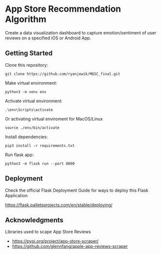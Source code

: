 # App Store Recommendation Algorithm

Create a data visualization dashboard to capture emotion/sentiment of user reviews on a specified iOS or Android App.

## Getting Started

Clone this repository:

    git clone https://github.com/ryanjewik/MGSC_final.git

Make virtual environment:
    
    python3 -m venv env

Activate virtual environment:

    .\env\Scripts\activate

Or activating virtual enviroment for MacOS/Linux

    source ./env/bin/activate

Install dependencies:

    pip3 install -r requirements.txt

Run flask app:

    python3 -m flask run --port 8000

## Deployment

Check the official Flask Deployment Guide for ways to deploy this Flask Application

https://flask.palletsprojects.com/en/stable/deploying/

## Acknowledgments

Libraries used to scape App Store Reviews

- https://pypi.org/project/app-store-scraper/
- https://github.com/glennfang/apple-app-reviews-scraper